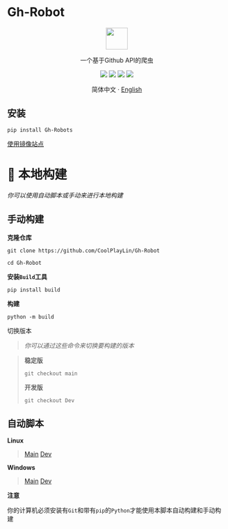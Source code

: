 # Gh-Robot

<p align="center">
<img src="https://cdn.api-go.asia/assets/img/Robot.png" width="50" height="50">
</p>

<p align="center">一个基于Github API的爬虫</p>


<p align="center">
<a href="https://github.com/CoolPlayLin/Gh-Robot/blob/main/LICENSE"><img src="https://img.shields.io/github/license/CoolPlayLin/Gh-Robot?style=flat-square"></a>
<a><img src="https://img.shields.io/pypi/dm/Gh-Robots?style=flat-square"></a>
<a href="https://pypi.org/project/Gh-Robots/"><img src="https://img.shields.io/pypi/v/Gh-Robots?style=flat-square"></a>
<a href="https://github.com/CoolPlayLin/Gh-Robot/pulls"><img src="https://img.shields.io/github/issues-pr/CoolPlayLin/Gh-Robot?style=flat-square"></a>
</p>

<p align="center">
<a>简体中文 </a>
·
<a href="./README.md">English</a>
</p>

##  **安装**

```
pip install Gh-Robots
```

[使用镜像站点](./Mirror.md)

# 🥰 本地构建

*你可以使用自动脚本或手动来进行本地构建*

## 手动构建

**克隆仓库**

```
git clone https://github.com/CoolPlayLin/Gh-Robot

cd Gh-Robot
```

**安装`Build`工具**
```
pip install build
```

**构建**
```
python -m build
```

切换版本
>*你可以通过这些命令来切换要构建的版本*

>**稳定版**
>```
>git checkout main
>```
>**开发版**
>```
>git checkout Dev
>```

## 自动脚本

**Linux**

>[Main](https://cdn.api-go.asia/Auto/build-linux.sh)
>[Dev](https://cdn.api-go.asia/Auto/build-Dev-linux.sh)

**Windows**

>[Main](https://cdn.api-go.asia/Auto/build-win.bat)
>[Dev](https://cdn.api-go.asia/Auto/build-Dev-win.bat)

**注意**

你的计算机必须安装有`Git`和带有`pip`的`Python`才能使用本脚本自动构建和手动构建